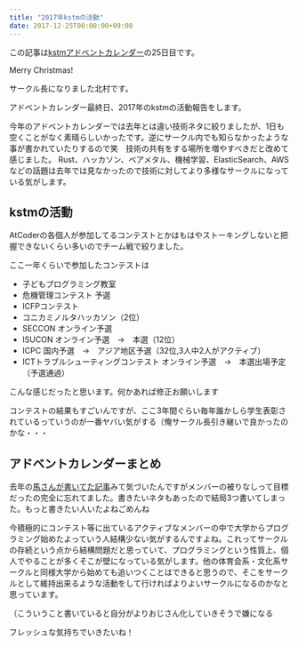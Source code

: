```yaml
---
title: "2017年kstmの活動"
date: 2017-12-25T00:00:00+09:00
---
```

この記事は[kstmアドベントカレンダー](https://qiita.com/advent-calendar/2017/kstm)の25日目です。

Merry Christmas!

サークル長になりました北村です。

アドベントカレンダー最終日、2017年のkstmの活動報告をします。

今年のアドベントカレンダーでは去年とは違い技術ネタに絞りましたが、1日も空くことがなく素晴らしいかったです。逆にサークル内でも知らなかったような事が書かれていたりするので笑　技術の共有をする場所を増やすべきだと改めて感じました。
Rust、ハッカソン、ベアメタル、機械学習、ElasticSearch、AWSなどの話題は去年では見なかったので技術に対してより多様なサークルになっている気がします。

## kstmの活動
AtCoderの各個人が参加してるコンテストとかはもはやストーキングしないと把握できないくらい多いのでチーム戦で絞りました。

ここ一年くらいで参加したコンテストは

 - 子どもプログラミング教室
 - 危機管理コンテスト 予選
 - ICFPコンテスト
 - コニカミノルタハッカソン（2位）
 - SECCON オンライン予選
 - ISUCON オンライン予選　→　本選（12位）
 - ICPC 国内予選　→　アジア地区予選（32位,3人中2人がアクティブ）
 - ICTトラブルシューティングコンテスト オンライン予選　→　本選出場予定（予選通過）

こんな感じだったと思います。何かあれば修正お願いします

コンテストの結果もすごいんですが、ここ3年間ぐらい毎年誰かしら学生表彰されているっていうのが一番ヤバい気がする（俺サークル長引き継いで良かったのかな・・・

## アドベントカレンダーまとめ
去年の[馬さんが書いてた記事](http://goryudyuma.hatenablog.jp/entry/2016/12/25/012618)みて気づいたんですがメンバーの被りなしって目標だったの完全に忘れてました。書きたいネタもあったので結局3つ書いてしまった。もっと書きたい人いたよねごめんね

今積極的にコンテスト等に出ているアクティブなメンバーの中で大学からプログラミング始めたよっていう人結構少ない気がするんですよね。これってサークルの存続という点から結構問題だと思っていて、プログラミングという性質上、個人でやることが多くそこが壁になっている気がします。他の体育会系・文化系サークルと同様大学から始めても追いつくことはできると思うので、そこをサークルとして維持出来るような活動をして行ければよりよいサークルになるのかなと思っています。

（こういうこと書いていると自分がよりおじさん化していきそうで嫌になる

フレッシュな気持ちでいきたいね！
